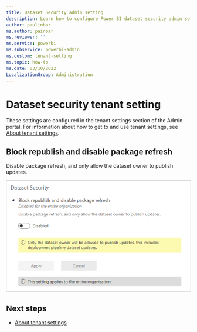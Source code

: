 ```yaml
---
title: Dataset Security admin setting
description: Learn how to configure Power BI dataset security admin settings.
author: paulinbar
ms.author: painbar
ms.reviewer: ''
ms.service: powerbi
ms.subservice: powerbi-admin
ms.custom: tenant-setting
ms.topic: how-to
ms.date: 03/10/2022
LocalizationGroup: Administration
---
```


# Dataset security tenant setting

These settings are configured in the tenant settings section of the Admin portal. For information about how to get to and use tenant settings, see [About tenant settings](/power-bi/admin/service-admin-portal-about-tenant-settings).

## Block republish and disable package refresh

Disable package refresh, and only allow the dataset owner to publish updates.

![Screenshot of the Block republish and disable package refresh tenant setting.](media/tenant-settings/block-republish-disable-package-tenant-setting.png)

## Next steps

* [About tenant settings](/power-bi/admin/service-admin-portal-about-tenant-settings)